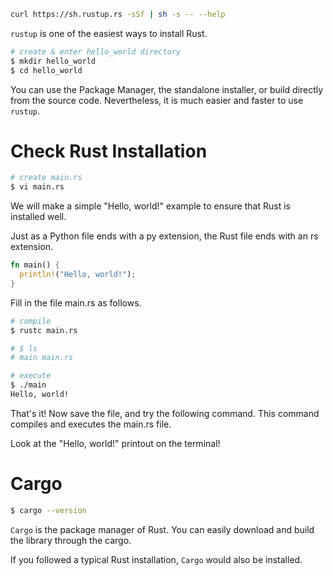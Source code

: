 
```bash
curl https://sh.rustup.rs -sSf | sh -s -- --help
```

`rustup` is one of the easiest ways to install Rust.

```bash
# create & enter hello_world directory
$ mkdir hello_world
$ cd hello_world
```

You can use the Package Manager, the standalone installer, or build directly from the source code. Nevertheless, it is much easier and faster to use `rustup`.

# Check Rust Installation

```bash
# create main.rs
$ vi main.rs
```

We will make a simple "Hello, world!" example to ensure that Rust is installed well.

Just as a Python file ends with a py extension, the Rust file ends with an rs extension.

```rust
fn main() {
  println!("Hello, world!");
}
```

Fill in the file main.rs as follows.

```bash
# compile
$ rustc main.rs

# $ ls
# main main.rs

# execute
$ ./main
Hello, world!
```

That's it! Now save the file, and try the following command. This command compiles and executes the main.rs file.

Look at the "Hello, world!" printout on the terminal!

# Cargo

```bash
$ cargo --version
```

`Cargo` is the package manager of Rust. You can easily download and build the library through the cargo.

If you followed a typical Rust installation, `Cargo` would also be installed.